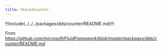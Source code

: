 ```yaml
---
title: SharedCounter
---
```


!!!include(../../../packages/dds/counter/README.md)!!!

_From <https://github.com/microsoft/FluidFramework/blob/master/packages/dds/counter/README.md>._
